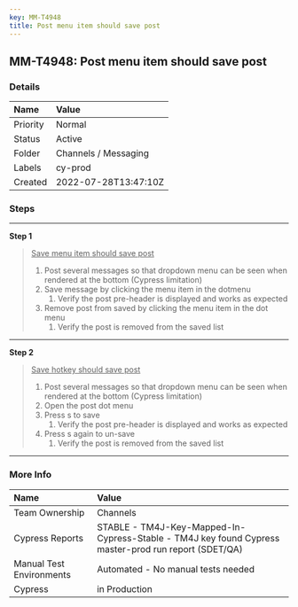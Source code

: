 ```yaml
---
key: MM-T4948
title: Post menu item should save post
---
```


## MM-T4948: Post menu item should save post

### Details

| Name     | Value                |
| :------- | :------------------- |
| Priority | Normal               |
| Status   | Active               |
| Folder   | Channels / Messaging |
| Labels   | cy-prod              |
| Created  | 2022-07-28T13:47:10Z |

### Steps

<hr/>

**Step 1**

> <article><u>Save menu item should save post</u><ol><li>Post several messages so that dropdown menu can be seen when rendered at the bottom (Cypress limitation)</li><li>Save message by clicking the menu item in the dotmenu<ol><li>Verify the post pre-header is displayed and works as expected</li></ol></li><li>Remove post from saved by clicking the menu item in the dot menu<ol><li>Verify the post is removed from the saved list</li></ol></li></ol></article>

<hr/>

**Step 2**

> <article><u>Save hotkey should save post</u><ol><li>Post several messages so that dropdown menu can be seen when rendered at the bottom (Cypress limitation)</li><li>Open the post dot menu</li><li>Press s to save<ol><li>Verify the post pre-header is displayed and works as expected</li></ol></li><li>Press s again to un-save<ol><li>Verify the post is removed from the saved list</li></ol></li></ol></article>

<hr/>

### More Info

| Name                     | Value                                                                                                |
| :----------------------- | :--------------------------------------------------------------------------------------------------- |
| Team Ownership           | Channels                                                                                             |
| Cypress Reports          | STABLE - TM4J-Key-Mapped-In-Cypress-Stable - TM4J key found Cypress master-prod run report (SDET/QA) |
| Manual Test Environments | Automated - No manual tests needed                                                                   |
| Cypress                  | in Production                                                                                        |
